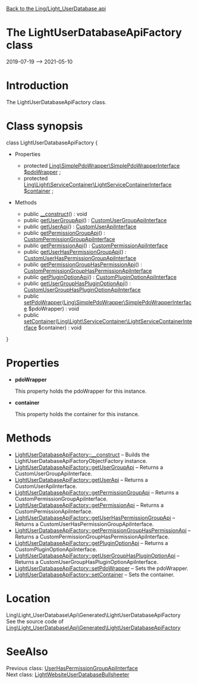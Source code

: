 [Back to the Ling/Light_UserDatabase api](https://github.com/lingtalfi/Light_UserDatabase/blob/master/doc/api/Ling/Light_UserDatabase.md)



The LightUserDatabaseApiFactory class
================
2019-07-19 --> 2021-05-10






Introduction
============

The LightUserDatabaseApiFactory class.



Class synopsis
==============


class <span class="pl-k">LightUserDatabaseApiFactory</span>  {

- Properties
    - protected [Ling\SimplePdoWrapper\SimplePdoWrapperInterface](https://github.com/lingtalfi/SimplePdoWrapper/blob/master/doc/api/Ling/SimplePdoWrapper/SimplePdoWrapperInterface.md) [$pdoWrapper](#property-pdoWrapper) ;
    - protected [Ling\Light\ServiceContainer\LightServiceContainerInterface](https://github.com/lingtalfi/Light/blob/master/doc/api/Ling/Light/ServiceContainer/LightServiceContainerInterface.md) [$container](#property-container) ;

- Methods
    - public [__construct](https://github.com/lingtalfi/Light_UserDatabase/blob/master/doc/api/Ling/Light_UserDatabase/Api/Generated/LightUserDatabaseApiFactory/__construct.md)() : void
    - public [getUserGroupApi](https://github.com/lingtalfi/Light_UserDatabase/blob/master/doc/api/Ling/Light_UserDatabase/Api/Generated/LightUserDatabaseApiFactory/getUserGroupApi.md)() : [CustomUserGroupApiInterface](https://github.com/lingtalfi/Light_UserDatabase/blob/master/doc/api/Ling/Light_UserDatabase/Api/Custom/Interfaces/CustomUserGroupApiInterface.md)
    - public [getUserApi](https://github.com/lingtalfi/Light_UserDatabase/blob/master/doc/api/Ling/Light_UserDatabase/Api/Generated/LightUserDatabaseApiFactory/getUserApi.md)() : [CustomUserApiInterface](https://github.com/lingtalfi/Light_UserDatabase/blob/master/doc/api/Ling/Light_UserDatabase/Api/Custom/Interfaces/CustomUserApiInterface.md)
    - public [getPermissionGroupApi](https://github.com/lingtalfi/Light_UserDatabase/blob/master/doc/api/Ling/Light_UserDatabase/Api/Generated/LightUserDatabaseApiFactory/getPermissionGroupApi.md)() : [CustomPermissionGroupApiInterface](https://github.com/lingtalfi/Light_UserDatabase/blob/master/doc/api/Ling/Light_UserDatabase/Api/Custom/Interfaces/CustomPermissionGroupApiInterface.md)
    - public [getPermissionApi](https://github.com/lingtalfi/Light_UserDatabase/blob/master/doc/api/Ling/Light_UserDatabase/Api/Generated/LightUserDatabaseApiFactory/getPermissionApi.md)() : [CustomPermissionApiInterface](https://github.com/lingtalfi/Light_UserDatabase/blob/master/doc/api/Ling/Light_UserDatabase/Api/Custom/Interfaces/CustomPermissionApiInterface.md)
    - public [getUserHasPermissionGroupApi](https://github.com/lingtalfi/Light_UserDatabase/blob/master/doc/api/Ling/Light_UserDatabase/Api/Generated/LightUserDatabaseApiFactory/getUserHasPermissionGroupApi.md)() : [CustomUserHasPermissionGroupApiInterface](https://github.com/lingtalfi/Light_UserDatabase/blob/master/doc/api/Ling/Light_UserDatabase/Api/Custom/Interfaces/CustomUserHasPermissionGroupApiInterface.md)
    - public [getPermissionGroupHasPermissionApi](https://github.com/lingtalfi/Light_UserDatabase/blob/master/doc/api/Ling/Light_UserDatabase/Api/Generated/LightUserDatabaseApiFactory/getPermissionGroupHasPermissionApi.md)() : [CustomPermissionGroupHasPermissionApiInterface](https://github.com/lingtalfi/Light_UserDatabase/blob/master/doc/api/Ling/Light_UserDatabase/Api/Custom/Interfaces/CustomPermissionGroupHasPermissionApiInterface.md)
    - public [getPluginOptionApi](https://github.com/lingtalfi/Light_UserDatabase/blob/master/doc/api/Ling/Light_UserDatabase/Api/Generated/LightUserDatabaseApiFactory/getPluginOptionApi.md)() : [CustomPluginOptionApiInterface](https://github.com/lingtalfi/Light_UserDatabase/blob/master/doc/api/Ling/Light_UserDatabase/Api/Custom/Interfaces/CustomPluginOptionApiInterface.md)
    - public [getUserGroupHasPluginOptionApi](https://github.com/lingtalfi/Light_UserDatabase/blob/master/doc/api/Ling/Light_UserDatabase/Api/Generated/LightUserDatabaseApiFactory/getUserGroupHasPluginOptionApi.md)() : [CustomUserGroupHasPluginOptionApiInterface](https://github.com/lingtalfi/Light_UserDatabase/blob/master/doc/api/Ling/Light_UserDatabase/Api/Custom/Interfaces/CustomUserGroupHasPluginOptionApiInterface.md)
    - public [setPdoWrapper](https://github.com/lingtalfi/Light_UserDatabase/blob/master/doc/api/Ling/Light_UserDatabase/Api/Generated/LightUserDatabaseApiFactory/setPdoWrapper.md)([Ling\SimplePdoWrapper\SimplePdoWrapperInterface](https://github.com/lingtalfi/SimplePdoWrapper/blob/master/doc/api/Ling/SimplePdoWrapper/SimplePdoWrapperInterface.md) $pdoWrapper) : void
    - public [setContainer](https://github.com/lingtalfi/Light_UserDatabase/blob/master/doc/api/Ling/Light_UserDatabase/Api/Generated/LightUserDatabaseApiFactory/setContainer.md)([Ling\Light\ServiceContainer\LightServiceContainerInterface](https://github.com/lingtalfi/Light/blob/master/doc/api/Ling/Light/ServiceContainer/LightServiceContainerInterface.md) $container) : void

}




Properties
=============

- <span id="property-pdoWrapper"><b>pdoWrapper</b></span>

    This property holds the pdoWrapper for this instance.
    
    

- <span id="property-container"><b>container</b></span>

    This property holds the container for this instance.
    
    



Methods
==============

- [LightUserDatabaseApiFactory::__construct](https://github.com/lingtalfi/Light_UserDatabase/blob/master/doc/api/Ling/Light_UserDatabase/Api/Generated/LightUserDatabaseApiFactory/__construct.md) &ndash; Builds the LightUserDatabaseApiFactoryObjectFactory instance.
- [LightUserDatabaseApiFactory::getUserGroupApi](https://github.com/lingtalfi/Light_UserDatabase/blob/master/doc/api/Ling/Light_UserDatabase/Api/Generated/LightUserDatabaseApiFactory/getUserGroupApi.md) &ndash; Returns a CustomUserGroupApiInterface.
- [LightUserDatabaseApiFactory::getUserApi](https://github.com/lingtalfi/Light_UserDatabase/blob/master/doc/api/Ling/Light_UserDatabase/Api/Generated/LightUserDatabaseApiFactory/getUserApi.md) &ndash; Returns a CustomUserApiInterface.
- [LightUserDatabaseApiFactory::getPermissionGroupApi](https://github.com/lingtalfi/Light_UserDatabase/blob/master/doc/api/Ling/Light_UserDatabase/Api/Generated/LightUserDatabaseApiFactory/getPermissionGroupApi.md) &ndash; Returns a CustomPermissionGroupApiInterface.
- [LightUserDatabaseApiFactory::getPermissionApi](https://github.com/lingtalfi/Light_UserDatabase/blob/master/doc/api/Ling/Light_UserDatabase/Api/Generated/LightUserDatabaseApiFactory/getPermissionApi.md) &ndash; Returns a CustomPermissionApiInterface.
- [LightUserDatabaseApiFactory::getUserHasPermissionGroupApi](https://github.com/lingtalfi/Light_UserDatabase/blob/master/doc/api/Ling/Light_UserDatabase/Api/Generated/LightUserDatabaseApiFactory/getUserHasPermissionGroupApi.md) &ndash; Returns a CustomUserHasPermissionGroupApiInterface.
- [LightUserDatabaseApiFactory::getPermissionGroupHasPermissionApi](https://github.com/lingtalfi/Light_UserDatabase/blob/master/doc/api/Ling/Light_UserDatabase/Api/Generated/LightUserDatabaseApiFactory/getPermissionGroupHasPermissionApi.md) &ndash; Returns a CustomPermissionGroupHasPermissionApiInterface.
- [LightUserDatabaseApiFactory::getPluginOptionApi](https://github.com/lingtalfi/Light_UserDatabase/blob/master/doc/api/Ling/Light_UserDatabase/Api/Generated/LightUserDatabaseApiFactory/getPluginOptionApi.md) &ndash; Returns a CustomPluginOptionApiInterface.
- [LightUserDatabaseApiFactory::getUserGroupHasPluginOptionApi](https://github.com/lingtalfi/Light_UserDatabase/blob/master/doc/api/Ling/Light_UserDatabase/Api/Generated/LightUserDatabaseApiFactory/getUserGroupHasPluginOptionApi.md) &ndash; Returns a CustomUserGroupHasPluginOptionApiInterface.
- [LightUserDatabaseApiFactory::setPdoWrapper](https://github.com/lingtalfi/Light_UserDatabase/blob/master/doc/api/Ling/Light_UserDatabase/Api/Generated/LightUserDatabaseApiFactory/setPdoWrapper.md) &ndash; Sets the pdoWrapper.
- [LightUserDatabaseApiFactory::setContainer](https://github.com/lingtalfi/Light_UserDatabase/blob/master/doc/api/Ling/Light_UserDatabase/Api/Generated/LightUserDatabaseApiFactory/setContainer.md) &ndash; Sets the container.





Location
=============
Ling\Light_UserDatabase\Api\Generated\LightUserDatabaseApiFactory<br>
See the source code of [Ling\Light_UserDatabase\Api\Generated\LightUserDatabaseApiFactory](https://github.com/lingtalfi/Light_UserDatabase/blob/master/Api/Generated/LightUserDatabaseApiFactory.php)



SeeAlso
==============
Previous class: [UserHasPermissionGroupApiInterface](https://github.com/lingtalfi/Light_UserDatabase/blob/master/doc/api/Ling/Light_UserDatabase/Api/Generated/Interfaces/UserHasPermissionGroupApiInterface.md)<br>Next class: [LightWebsiteUserDatabaseBullsheeter](https://github.com/lingtalfi/Light_UserDatabase/blob/master/doc/api/Ling/Light_UserDatabase/Bullsheet/LightWebsiteUserDatabaseBullsheeter.md)<br>
